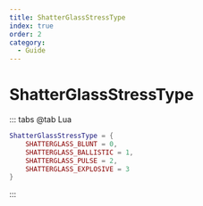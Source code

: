 ```yaml
---
title: ShatterGlassStressType
index: true
order: 2
category:
  - Guide
---
```


# ShatterGlassStressType
::: tabs
@tab Lua
```lua
ShatterGlassStressType = {
    SHATTERGLASS_BLUNT = 0,
    SHATTERGLASS_BALLISTIC = 1,
    SHATTERGLASS_PULSE = 2,
    SHATTERGLASS_EXPLOSIVE = 3
}
```
:::